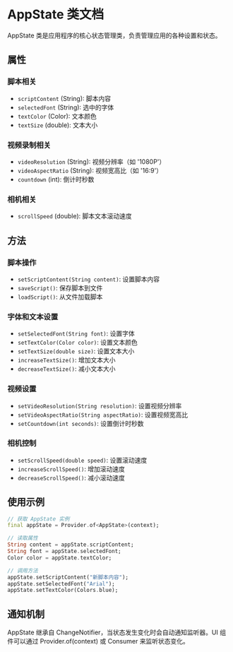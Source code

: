 # AppState 类文档

AppState 类是应用程序的核心状态管理类，负责管理应用的各种设置和状态。

## 属性

### 脚本相关
- `scriptContent` (String): 脚本内容
- `selectedFont` (String): 选中的字体
- `textColor` (Color): 文本颜色
- `textSize` (double): 文本大小

### 视频录制相关
- `videoResolution` (String): 视频分辨率（如 '1080P'）
- `videoAspectRatio` (String): 视频宽高比（如 '16:9'）
- `countdown` (int): 倒计时秒数

### 相机相关
- `scrollSpeed` (double): 脚本文本滚动速度

## 方法

### 脚本操作
- `setScriptContent(String content)`: 设置脚本内容
- `saveScript()`: 保存脚本到文件
- `loadScript()`: 从文件加载脚本

### 字体和文本设置
- `setSelectedFont(String font)`: 设置字体
- `setTextColor(Color color)`: 设置文本颜色
- `setTextSize(double size)`: 设置文本大小
- `increaseTextSize()`: 增加文本大小
- `decreaseTextSize()`: 减小文本大小

### 视频设置
- `setVideoResolution(String resolution)`: 设置视频分辨率
- `setVideoAspectRatio(String aspectRatio)`: 设置视频宽高比
- `setCountdown(int seconds)`: 设置倒计时秒数

### 相机控制
- `setScrollSpeed(double speed)`: 设置滚动速度
- `increaseScrollSpeed()`: 增加滚动速度
- `decreaseScrollSpeed()`: 减小滚动速度

## 使用示例

```dart
// 获取 AppState 实例
final appState = Provider.of<AppState>(context);

// 读取属性
String content = appState.scriptContent;
String font = appState.selectedFont;
Color color = appState.textColor;

// 调用方法
appState.setScriptContent("新脚本内容");
appState.setSelectedFont("Arial");
appState.setTextColor(Colors.blue);
```

## 通知机制

AppState 继承自 ChangeNotifier，当状态发生变化时会自动通知监听器。UI 组件可以通过 Provider.of<AppState>(context) 或 Consumer<AppState> 来监听状态变化。